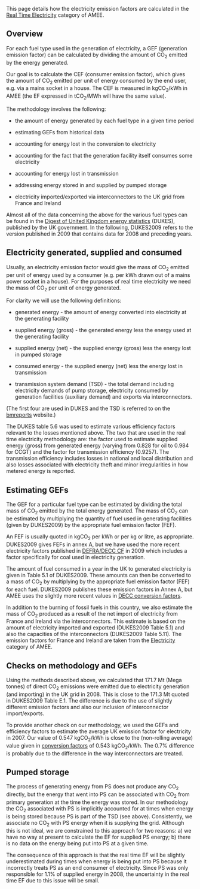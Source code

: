This page details how the electricity emission factors are calculated in
the [Real Time Electricity](Real_Time_Electricity) category of AMEE.

## Overview

For each fuel type used in the generation of electricity, a GEF
(generation emission factor) can be calculated by dividing the amount of
CO<sub>2</sub> emitted by the energy generated.

Our goal is to calculate the CEF (consumer emission factor), which gives
the amount of CO<sub>2</sub> emitted per unit of energy consumed by the end
user, e.g. via a mains socket in a house. The CEF is measured in
kgCO<sub>2</sub>/kWh in AMEE (the EF expressed in tCO<sub>2</sub>/MWh will have the
same value).

The methodology involves the following:

  - the amount of energy generated by each fuel type in a given time
    period

<!-- end list -->

  - estimating GEFs from historical data

<!-- end list -->

  - accounting for energy lost in the conversion to electricity

<!-- end list -->

  - accounting for the fact that the generation facility itself consumes
    some electricity

<!-- end list -->

  - accounting for energy lost in transmission

<!-- end list -->

  - addressing energy stored in and supplied by pumped storage

<!-- end list -->

  - electricity imported/exported via interconnectors to the UK grid
    from France and Ireland

Almost all of the data concerning the above for the various fuel types
can be found in the [Digest of United Kingdom energy
statistics](http://www.decc.gov.uk/en/content/cms/statistics/publications/dukes/dukes.aspx)
(DUKES), published by the UK government. In the following, DUKES2009
refers to the version published in 2009 that contains data for 2008 and
preceding years.

## Electricity generated, supplied and consumed

Usually, an electricity emission factor would give the mass of CO<sub>2</sub>
emitted per unit of energy used by a consumer (e.g. per kWh drawn out of
a mains power socket in a house). For the purposes of real time
electricity we need the mass of CO<sub>2</sub> per unit of energy generated.

For clarity we will use the following definitions:

  - generated energy - the amount of energy converted into electricity
    at the generating facility

<!-- end list -->

  - supplied energy (gross) - the generated energy less the energy used
    at the generating facility

<!-- end list -->

  - supplied energy (net) - the supplied energy (gross) less the energy
    lost in pumped storage

<!-- end list -->

  - consumed energy - the supplied energy (net) less the energy lost in
    transmission

<!-- end list -->

  - transmission system demand (TSD) - the total demand including
    electricity demands of pump storage, electricity consumed by
    generation facilities (auxiliary demand) and exports via
    interconnectors.

(The first four are used in DUKES and the TSD is referred to on the
[bmreports](http://www.bmreports.com) website.)

The DUKES table 5.6 was used to estimate various efficiency factors
relevant to the losses mentioned above. The two that are used in the
real time electricity methodology are: the factor used to estimate
supplied energy (gross) from generated energy (varying from 0.828 for
oil to 0.984 for CCGT) and the factor for transmission efficiency
(0.9257). The transmission efficiency includes losses in national and
local distribution and also losses associated with electricity theft and
minor irregularities in how metered energy is reported.

## Estimating GEFs

The GEF for a particular fuel type can be estimated by dividing the
total mass of CO<sub>2</sub> emitted by the total energy generated. The mass of
CO<sub>2</sub> can be estimated by multiplying the quantity of fuel used in
generating facilities (given by DUKES2009) by the appropriate fuel
emission factor (FEF).

An FEF is usually quoted in kgCO<sub>2</sub> per kWh or per kg or litre, as
appropriate. DUKES2009 gives FEFs in annex A, but we have used the more
recent electricity factors published in [DEFRA/DECC
CF](http://www.defra.gov.uk/environment/business/reporting/conversion-factors.htm)
in 2009 which includes a factor specifically for coal used in
electricity generation.

The amount of fuel consumed in a year in the UK to generated electricity
is given in Table 5.1 of DUKES2009. These amounts can then be converted
to a mass of CO<sub>2</sub> by multiplying by the appropriate fuel emission
factor (FEF) for each fuel. DUKES2009 publishes these emission factors
in Annex A, but AMEE uses the slightly more recent values in [DECC
conversion
factors](http://www.defra.gov.uk/environment/business/reporting/conversion-factors.htm).

In addition to the burning of fossil fuels in this country, we also
estimate the mass of CO<sub>2</sub> produced as a result of the net import of
electricity from France and Ireland via the interconnectors. This
estimate is based on the amount of electricity imported and exported
(DUKES2009 Table 5.1) and also the capacities of the interconnectors
(DUKES2009 Table 5.11). The emission factors for France and Ireland are
taken from the [Electricity](Electricity_by_country) category of AMEE.

## Checks on methodology and GEFs

Using the methods described above, we calculated that 171.7 Mt (Mega
tonnes) of direct CO<sub>2</sub> emissions were emitted due to electricity
generation (and importing) in the UK grid in 2008. This is close to the
171.3 Mt quoted in DUKES2009 Table E.1. The difference is due to the use
of slightly different emission factors and also our inclusion of
interconnector import/exports.

To provide another check on our methodology, we used the GEFs and
efficiency factors to estimate the average UK emission factor for
electricity in 2007. Our value of 0.547 kgCO<sub>2</sub>/kWh is close to the
(non-rolling average) value given in [conversion
factors](http://www.defra.gov.uk/environment/business/reporting/conversion-factors.htm%20DECC)
of 0.543 kgCO<sub>2</sub>/kWh. The 0.7% difference is probably due to the
difference in the way interconnectors are treated.

## Pumped storage

The process of generating energy from PS does not produce any CO<sub>2</sub>
directly, but the energy that went into PS can be associated with
CO<sub>2</sub> from primary generation at the time the energy was stored. In
our methodology the CO<sub>2</sub> associated with PS is implicitly accounted
for at times when energy is being stored because PS is part of the TSD
(see above). Consistently, we associate no CO<sub>2</sub> with PS energy when
it is supplying the grid. Although this is not ideal, we are constrained
to this approach for two reasons: a) we have no way at present to
calculate the EF for supplied PS energy; b) there is no data on the
energy being put into PS at a given time.

The consequence of this approach is that the real time EF will be
slightly underestimated during times when energy is being put into PS
because it incorrectly treats PS as an end consumer of electricity.
Since PS was only responsible for 1.1% of supplied energy in 2008, the
uncertainty in the real time EF due to this issue will be small.
